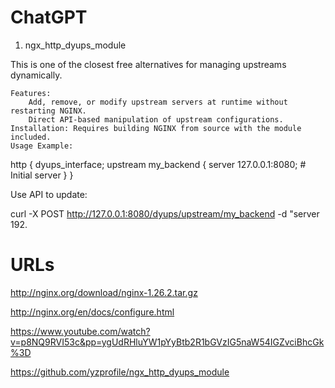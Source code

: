 # ChatGPT

1. ngx_http_dyups_module

This is one of the closest free alternatives for managing upstreams dynamically.

    Features:
        Add, remove, or modify upstream servers at runtime without restarting NGINX.
        Direct API-based manipulation of upstream configurations.
    Installation: Requires building NGINX from source with the module included.
    Usage Example:

http {
    dyups_interface;
    upstream my_backend {
        server 127.0.0.1:8080;  # Initial server
    }
}

Use API to update:

curl -X POST http://127.0.0.1:8080/dyups/upstream/my_backend -d "server 192.


# URLs

http://nginx.org/download/nginx-1.26.2.tar.gz

http://nginx.org/en/docs/configure.html

https://www.youtube.com/watch?v=p8NQ9RVI53c&pp=ygUdRHluYW1pYyBtb2R1bGVzIG5naW54IGZvciBhcGk%3D

https://github.com/yzprofile/ngx_http_dyups_module